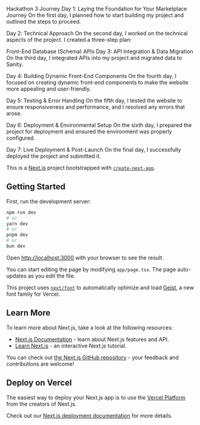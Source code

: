  Hackathon 3 Journey
Day 1: Laying the Foundation for Your Marketplace Journey
On the first day, I planned how to start building my project and outlined the steps to proceed.

Day 2: Technical Approach
On the second day, I worked on the technical aspects of the project. I created a three-step plan:

Front-End
Database (Schema)
APIs
Day 3: API Integration & Data Migration
On the third day, I integrated APIs into my project and migrated data to Sanity.

Day 4: Building Dynamic Front-End Components
On the fourth day, I focused on creating dynamic front-end components to make the website more appealing and user-friendly.

Day 5: Testing & Error Handling
On the fifth day, I tested the website to ensure responsiveness and performance, and I resolved any errors that arose.

Day 6: Deployment & Environmental Setup
On the sixth day, I prepared the project for deployment and ensured the environment was properly configured.

Day 7: Live Deployment & Post-Launch
On the final day, I successfully deployed the project and submitted it.



This is a [Next.js](https://nextjs.org) project bootstrapped with [`create-next-app`](https://nextjs.org/docs/app/api-reference/cli/create-next-app).

## Getting Started

First, run the development server:

```bash
npm run dev
# or
yarn dev
# or
pnpm dev
# or
bun dev
```

Open [http://localhost:3000](http://localhost:3000) with your browser to see the result.

You can start editing the page by modifying `app/page.tsx`. The page auto-updates as you edit the file.

This project uses [`next/font`](https://nextjs.org/docs/app/building-your-application/optimizing/fonts) to automatically optimize and load [Geist](https://vercel.com/font), a new font family for Vercel.

## Learn More

To learn more about Next.js, take a look at the following resources:

- [Next.js Documentation](https://nextjs.org/docs) - learn about Next.js features and API.
- [Learn Next.js](https://nextjs.org/learn) - an interactive Next.js tutorial.

You can check out [the Next.js GitHub repository](https://github.com/vercel/next.js) - your feedback and contributions are welcome!

## Deploy on Vercel

The easiest way to deploy your Next.js app is to use the [Vercel Platform](https://vercel.com/new?utm_medium=default-template&filter=next.js&utm_source=create-next-app&utm_campaign=create-next-app-readme) from the creators of Next.js.

Check out our [Next.js deployment documentation](https://nextjs.org/docs/app/building-your-application/deploying) for more details.
